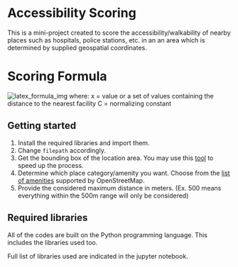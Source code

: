 # Accessibility Scoring

This is a mini-project created to score the accessibility/walkability of nearby places such as hospitals, police stations, etc. in an an area which is determined by supplied geospatial coordinates.

# Scoring Formula

![latex_formula_img](https://lh3.googleusercontent.com/pw/ACtC-3f9uL-n3s98LD2OFJH3pbpCvSn9jWAgfA0aloIGIGw6wlGwbjnP0SlajJ7UJJFT_6PVQhlBdM8UkTYecFHfosW7rLG5R6EEpZprClCGnOmdxXCcvsXxxadmIRbmzm7vsus5ghx4wb7k8llvSQbjfMNsTg=w1093-h202-no?authuser=0)
where: 
x = value or a set of values containing the distance to the nearest facility 
C = normalizing constant

## Getting started

 1. Install the required libraries and import them.
 2. Change `filepath` accordingly.
 3. Get the bounding box of the location area. You may use this [tool](https://boundingbox.klokantech.com/) to speed up the process.
 4. Determine which place category/amenity you want. Choose from the [list of amenities](https://wiki.openstreetmap.org/wiki/Key:amenity) supported by OpenStreetMap.  
 5. Provide the considered maximum distance in meters. (Ex. 500 means everything within the 500m range will only be considered)

## Required libraries

All of the codes are built on the Python programming language. This includes the libraries used too. 

Full list of libraries used are indicated in the jupyter notebook.
